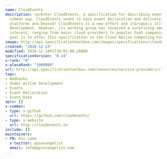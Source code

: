```yaml
---
name: CloudEvents
description: <p>Enter CloudEvents, a specification for describing event data in a
  common way. CloudEvents seeks to ease event declaration and delivery across services,
  platforms and beyond! CloudEvents is a new effort and it&rsquo;s still under active
  development. However, its working group has received a surprising amount of industry
  interest, ranging from major cloud providers to popular SaaS companies. Our end
  goal is to offer this specification to the Cloud Native Computing Foundation.</p>
image: http://api.specificationtoolbox.com/images/specifications/cloudevents.png
created: "2020-12-23"
modified: 2020-12-24PST10:05:00-28800
specificationVersion: "0.14"
x-rank: "0"
x-alexaRank: "1000000"
url: http://api.specificationtoolbox.com/resources/service-providers/cloudevents/
tags:
- Webhooks
- Under Active Development
- Events
- Event Declaration
- Event Data
apis: []
x-common:
- type: x-github
  url: https://github.com/cloudevents/
- type: x-website
  url: http://cloudevents.io
include: []
maintainers:
- FN: Kin Lane
  x-twitter: apievangelist
  email: info@apievangelist.com
...
```

